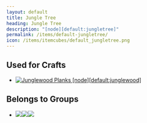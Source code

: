```yaml
---
layout: default
title: Jungle Tree
heading: Jungle Tree
description: "[node][default:jungletree]"
permalink: /items/default-jungletree/
icon: /items/itemcubes/default_jungletree.png
---
```



## Used for Crafts

<ul class="list-items clearfix">
    <li><a href="{{site.baseurl}}/items/default-junglewood/"><img src="{{site.baseurl}}/assets/img/items/itemcubes/default_junglewood.png" data-toggle="tooltip" title="Junglewood Planks [node][default:junglewood]"></a></li>
</ul>


## Belongs to Groups

<ul class="list-items clearfix">
    <li><a href="{{site.baseurl}}/items/group-tree/"><span class="item-group" data-toggle="tooltip" title="Group: Tree [group][tree]"><img src="{{site.baseurl}}/assets/img/items/itemcubes/default_jungletree.png"><img src="{{site.baseurl}}/assets/img/items/itemcubes/default_pinetree.png"><img src="{{site.baseurl}}/assets/img/items/itemcubes/default_tree.png"></span></a></li>
</ul>
